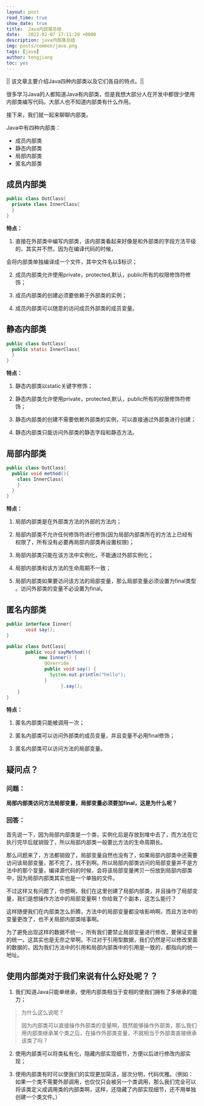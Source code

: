 ```yaml
---
layout: post
read_time: true
show_date: true
title:  Java内部类总结
date:   2022-02-07 17:11:20 +0800
description: java内部类总结
img: posts/common/java.png
tags: [java]
author: tengjiang
toc: yes
---
```


|| 该文章主要介绍Java四种内部类以及它们各自的特点。||

<!-- more -->

很多学习Java的人都知道Java有内部类，但是我想大部分人在开发中都很少使用内部类编写代码。大部人也不知道内部类有什么作用。

接下来，我们就一起来聊聊内部类。

Java中有四种内部类：

- 成员内部类
- 静态内部类
- 局部内部类
- 匿名内部类 

## 成员内部类

```java
public class OutClass{
  private class InnerClass{
  }
}
```

**特点：**

1. 直接在外部类中编写内部类，该内部类看起来好像是和外部类的字段方法平级的，其实并不然，因为在编译代码的时候，

会将内部类单独编译成一个文件，其中文件名以$标识；

2. 成员内部类允许使用private，protected,默认，public所有的权限修饰符修饰；      

3. 成员内部类的创建必须要依赖于外部类的实例；

4. 成员内部类可以随意的访问成员外部类的成员变量。

## 静态内部类

```java
public class OutClass{
  public static InnerClass{
  }
}
```

**特点：**

1. 静态内部类以static关键字修饰；

2. 静态内部类允许使用private，protected,默认，public所有的权限修饰符修饰；

3. 静态内部类的创建不需要依赖外部类的实例，可以直接通过外部类进行创建；

4. 静态内部类只能访问外部类的静态字段和静态方法。

## 局部内部类

```java
public class OutClass{
  public void method(){
    class InnerClass{
    }
  }
}
```

**特点：**

1. 局部内部类是在外部类方法的外部的方法内；

2. 局部内部类不允许任何修饰符进行修饰(因为局部内部类所在的方法上已经有权限了，所有没有必要再局部内部类再设置权限)；

3. 局部内部类只能在该方法中实例化，不能通过外部实例化；

4. 局部内部类和该方法的生命周期不一致；

5. 局部内部类如果要访问该方法的局部变量，那么局部变量必须设置为final类型 。访问外部类的变量不必设置为final。

## 匿名内部类

```java
public interface Iinner{
       void say();
}

public class OutClass{
       public void sayMethod(){
            new Iinner() {
              @Override
              public void say() {
                System.out.println("hello");
              }
	    			}.say();
    }
}
```

**特点：**

1. 匿名内部类只能被调用一次；

2. 匿名内部类可以访问外部类的成员变量，并且变量不必用final修饰；

3. 匿名内部类可以访问方法的局部变量。

## 疑问点？

### 问题：

**局部内部类访问方法局部变量，局部变量必须要加final，这是为什么呢？**

### 回答：

首先说一下，因为局部内部类是一个类，实例化后是存放到堆中去了，而方法在它执行完毕后就销毁了，所以局部内部类一般要比方法的生命周期长。

那么问题来了，方法都销毁了，局部变量自然也没有了，如果局部内部类中还需要访问该局部变量，那不完了，找不到啊。所以局部内部类访问的局部变量并不是方法中的那个变量，编译源代码的时候，会将该局部变量拷贝一份放到局部内部类中，因为局部内部类其实也是一个单独的文件。

不过这样又有问题了，你想啊，我们在这里创建了局部内部类，并且操作了局部变量，我们是想操作方法中的局部变量啊！你给我了个副本，这怎么能行？

这样随便我们在内部类怎么折腾，方法中的局部变量都没啥影响啊，而且方法中的变量更改了，也不关局部内部类啥事啊。

为了避免出现这样的数据不统一，所有我们要禁止局部变量进行修改，要保证变量的统一。这其实也是无奈之举啊。不过对于引用型数据，我们仍然是可以修改里面的数据的，因为我们方法中的引用和局部内部类中的引用是一致的，都指向的统一地址。

## 使用内部类对于我们来说有什么好处呢？？

1. 我们知道Java只能单继承，使用内部类相当于变相的使我们拥有了多继承的能力；

> 为什么这么说呢？
>
> 因为内部类可以直接操作外部类的变量啊，既然能够操作外部类，那么我们用内部类继承某个类之后，在操作外部类变量，不就相当于外部类直接继承该类了吗？

2. 使用内部类可以将类私有化，隐藏内部实现细节，方便以后进行修改内部实现；

3. 使用内部类有时可以使我们的实现更加简洁，层次分明，代码优雅。（例如：如果一个类不需要外部调用，也仅仅只会被另一个类调用，那么我们完全可以将该类定义成调用类的内部类啊，这样，还隐藏了内部实现细节，还不用单独创建一个类文件。）